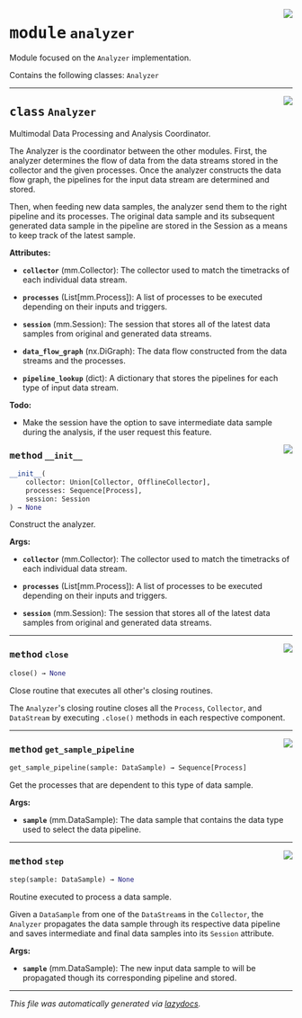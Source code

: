 <!-- markdownlint-disable -->

<a href="https://github.com/edavalosanaya/PyMMDT/blob/main/mm/analyzer.py#L0"><img align="right" style="float:right;" src="https://img.shields.io/badge/-source-cccccc?style=flat-square"></a>

# <kbd>module</kbd> `analyzer`
Module focused on the ``Analyzer`` implementation. 

Contains the following classes:  ``Analyzer`` 



---

<a href="https://github.com/edavalosanaya/PyMMDT/blob/main/mm/analyzer.py#L26"><img align="right" style="float:right;" src="https://img.shields.io/badge/-source-cccccc?style=flat-square"></a>

## <kbd>class</kbd> `Analyzer`
Multimodal Data Processing and Analysis Coordinator.  

The Analyzer is the coordinator between the other modules. First, the analyzer determines the flow of data from the data streams stored in the collector and the given processes. Once the analyzer constructs the data flow graph, the pipelines for the input  data stream are determined and stored. 

Then, when feeding new data samples, the analyzer send them to the right pipeline and its processes. The original data sample and its subsequent generated data sample in the pipeline are stored in the Session as a means to keep track of the latest sample. 



**Attributes:**
 
 - <b>`collector`</b> (mm.Collector):  The collector used to match the  timetracks of each individual data stream. 


 - <b>`processes`</b> (List[mm.Process]):  A list of processes to be executed depending on their inputs and triggers. 


 - <b>`session`</b> (mm.Session):  The session that stores all of the latest data samples from original and generated data streams. 


 - <b>`data_flow_graph`</b> (nx.DiGraph):  The data flow constructed from the data streams and the processes. 


 - <b>`pipeline_lookup`</b> (dict):  A dictionary that stores the pipelines for each type of input data stream. 



**Todo:**
 * Make the session have the option to save intermediate  data sample during the analysis, if the user request this feature. 

<a href="https://github.com/edavalosanaya/PyMMDT/blob/main/mm/analyzer.py#L61"><img align="right" style="float:right;" src="https://img.shields.io/badge/-source-cccccc?style=flat-square"></a>

### <kbd>method</kbd> `__init__`

```python
__init__(
    collector: Union[Collector, OfflineCollector],
    processes: Sequence[Process],
    session: Session
) → None
```

Construct the analyzer.  



**Args:**
 
 - <b>`collector`</b> (mm.Collector):  The collector used to match the  timetracks of each individual data stream. 


 - <b>`processes`</b> (List[mm.Process]):  A list of processes to be executed depending on their inputs and triggers. 


 - <b>`session`</b> (mm.Session):  The session that stores all of the latest data samples from original and generated data streams. 




---

<a href="https://github.com/edavalosanaya/PyMMDT/blob/main/mm/analyzer.py#L166"><img align="right" style="float:right;" src="https://img.shields.io/badge/-source-cccccc?style=flat-square"></a>

### <kbd>method</kbd> `close`

```python
close() → None
```

Close routine that executes all other's closing routines. 

The ``Analyzer``'s closing routine closes all the ``Process``, ``Collector``, and ``DataStream`` by executing ``.close()``  methods in each respective component. 

---

<a href="https://github.com/edavalosanaya/PyMMDT/blob/main/mm/analyzer.py#L129"><img align="right" style="float:right;" src="https://img.shields.io/badge/-source-cccccc?style=flat-square"></a>

### <kbd>method</kbd> `get_sample_pipeline`

```python
get_sample_pipeline(sample: DataSample) → Sequence[Process]
```

Get the processes that are dependent to this type of data sample. 



**Args:**
 
 - <b>`sample`</b> (mm.DataSample):  The data sample that contains the  data type used to select the data pipeline. 

---

<a href="https://github.com/edavalosanaya/PyMMDT/blob/main/mm/analyzer.py#L139"><img align="right" style="float:right;" src="https://img.shields.io/badge/-source-cccccc?style=flat-square"></a>

### <kbd>method</kbd> `step`

```python
step(sample: DataSample) → None
```

Routine executed to process a data sample. 

Given a ``DataSample`` from one of the ``DataStream``s in the  ``Collector``, the ``Analyzer`` propagates the data sample through its respective data pipeline and saves intermediate  and final data samples into its ``Session`` attribute. 



**Args:**
 
 - <b>`sample`</b> (mm.DataSample):  The new input data sample to will be propagated though its corresponding pipeline and stored. 




---

_This file was automatically generated via [lazydocs](https://github.com/ml-tooling/lazydocs)._

